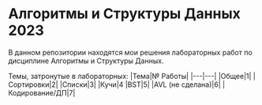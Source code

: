 # Алгоритмы и Структуры Данных 2023
В данном репозитории находятся мои решения лабораторных работ по дисциплине Алгоритмы и Структуры Данных.

Темы, затронутые в лабораторных:
|Тема|№  Работы|
|---|---|
|Общее|1|
|Сортировки|2|
|Списки|3|
|Кучи|4
|BST|5|
|AVL (не сделана)|6|
|Кодирование/ДП|7|
